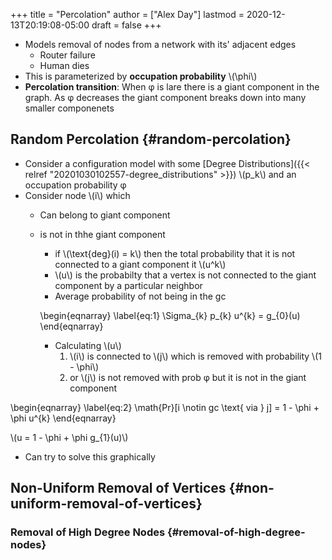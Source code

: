 +++
title = "Percolation"
author = ["Alex Day"]
lastmod = 2020-12-13T20:19:08-05:00
draft = false
+++

-   Models removal of nodes from a network with its' adjacent edges
    -   Router failure
    -   Human dies
-   This is parameterized by **occupation probability** \\(\phi\\)
-   **Percolation transition**: When &phi; is lare there is a giant component in the graph. As &phi; decreases the giant component breaks down into many smaller componenets


## Random Percolation {#random-percolation}

-   Consider a configuration model with some [Degree Distributions]({{< relref "20201030102557-degree_distributions" >}}) \\(p\_k\\) and an occupation probability &phi;
-   Consider node \\(i\\) which
    -   Can belong to giant component
    -   is not in thhe giant component

        -   if \\(\text{deg}(i) = k\\) then the total probability that it is not connected to a giant component it \\(u^k\\)
        -   \\(u\\) is the probabilty that a vertex is not connected to the giant component by a particular neighbor
        -   Average probability of not being in the gc

        \begin{eqnarray}
        \label{eq:1}
        \Sigma\_{k} p\_{k} u^{k} = g\_{0}(u)
        \end{eqnarray}

        -   Calculating \\(u\\)
            1.  \\(i\\) is connected to \\(j\\) which is removed with probability \\(1 - \phi\\)
            2.  or \\(j\\) is not removed with prob &phi; but it is not in the giant component

\begin{eqnarray}
\label{eq:2}
\math{Pr}[i \notin gc \text{ via } j] = 1 - \phi + \phi u^{k}
\end{eqnarray}

\\(u = 1 - \phi + \phi g\_{1}(u)\\)

-   Can try to solve this graphically


## Non-Uniform Removal of Vertices {#non-uniform-removal-of-vertices}


### Removal of High Degree Nodes {#removal-of-high-degree-nodes}
